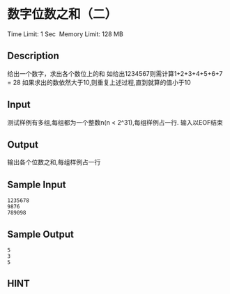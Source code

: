 #  数字位数之和（二）
Time Limit: 1 Sec  Memory Limit: 128 MB


## Description
给出一个数字，求出各个数位上的和
如给出1234567则需计算1+2+3+4+5+6+7 = 28
如果求出的数依然大于10,则重复上述过程,直到就算的值小于10


## Input
测试样例有多组,每组都为一个整数n(n < 2^31),每组样例占一行.
输入以EOF结束


## Output
输出各个位数之和,每组样例占一行


## Sample Input
```
1235678
9876
789098
```
## Sample Output
```
5
3
5
```

## HINT
